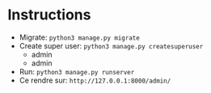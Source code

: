 # Instructions

* Migrate: `python3 manage.py migrate`
* Create super user: `python3 manage.py createsuperuser`
  * admin
  * admin
* Run: `python3 manage.py runserver`
* Ce rendre sur: `http://127.0.0.1:8000/admin/`
